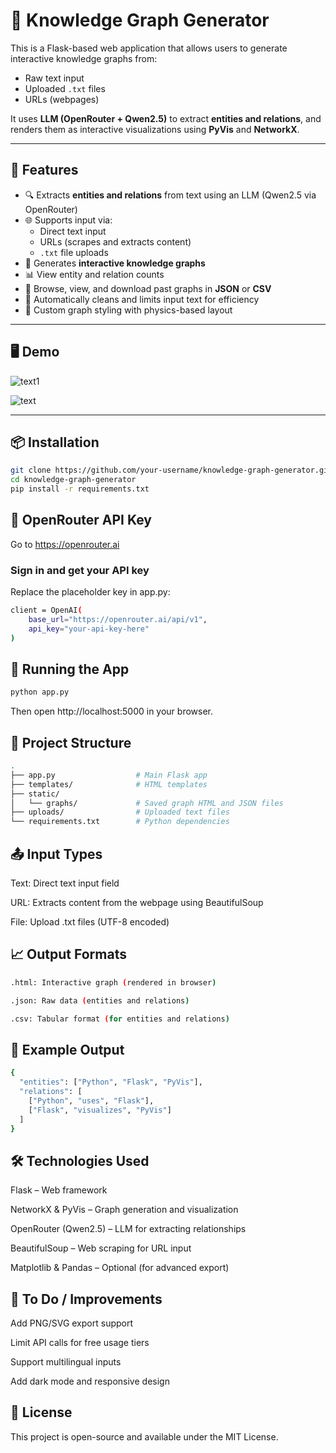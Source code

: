 # 🧠 Knowledge Graph Generator

This is a Flask-based web application that allows users to generate interactive knowledge graphs from:

- Raw text input  
- Uploaded `.txt` files  
- URLs (webpages)

It uses **LLM (OpenRouter + Qwen2.5)** to extract **entities and relations**, and renders them as interactive visualizations using **PyVis** and **NetworkX**.

---

## 🚀 Features

- 🔍 Extracts **entities and relations** from text using an LLM (Qwen2.5 via OpenRouter)
- 🌐 Supports input via:
  - Direct text input
  - URLs (scrapes and extracts content)
  - `.txt` file uploads
- 🌈 Generates **interactive knowledge graphs**
- 📊 View entity and relation counts
- 📁 Browse, view, and download past graphs in **JSON** or **CSV**
- 🧼 Automatically cleans and limits input text for efficiency
- 🎨 Custom graph styling with physics-based layout

---

## 🖥️ Demo

![text1](https://github.com/user-attachments/assets/53c6e05e-a425-4d55-b847-e0aa28bbf71e)

![text](https://github.com/user-attachments/assets/90334e17-cb62-4fb6-8a3c-ebfad85e5b2e)


---

## 📦 Installation

```bash
git clone https://github.com/your-username/knowledge-graph-generator.git
cd knowledge-graph-generator
pip install -r requirements.txt
```

## 🔑 OpenRouter API Key
Go to https://openrouter.ai

### Sign in and get your API key

Replace the placeholder key in app.py:
```bash
client = OpenAI(
    base_url="https://openrouter.ai/api/v1",
    api_key="your-api-key-here"
)
```
## 🏃 Running the App
```bash
python app.py
```
Then open http://localhost:5000 in your browser.

## 📁 Project Structure
```bash
.
├── app.py                  # Main Flask app
├── templates/              # HTML templates
├── static/
│   └── graphs/             # Saved graph HTML and JSON files
├── uploads/                # Uploaded text files
└── requirements.txt        # Python dependencies
```
## 📤 Input Types
Text: Direct text input field

URL: Extracts content from the webpage using BeautifulSoup

File: Upload .txt files (UTF-8 encoded)

## 📈 Output Formats
```bash
.html: Interactive graph (rendered in browser)

.json: Raw data (entities and relations)

.csv: Tabular format (for entities and relations)
```

## 📄 Example Output
```bash
{
  "entities": ["Python", "Flask", "PyVis"],
  "relations": [
    ["Python", "uses", "Flask"],
    ["Flask", "visualizes", "PyVis"]
  ]
}
```
## 🛠️ Technologies Used
Flask – Web framework

NetworkX & PyVis – Graph generation and visualization

OpenRouter (Qwen2.5) – LLM for extracting relationships

BeautifulSoup – Web scraping for URL input

Matplotlib & Pandas – Optional (for advanced export)

## 📌 To Do / Improvements
 Add PNG/SVG export support

 Limit API calls for free usage tiers

 Support multilingual inputs

 Add dark mode and responsive design

## 📃 License
This project is open-source and available under the MIT License.
